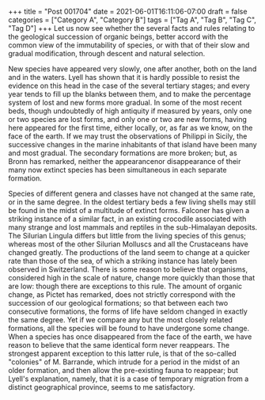 +++
title = "Post 001704"
date = 2021-06-01T16:11:06-07:00
draft = false
categories = ["Category A", "Category B"]
tags = ["Tag A", "Tag B", "Tag C", "Tag D"]
+++
Let us now see whether the several facts and rules relating to the geological succession of organic beings, better accord with the common view of the immutability of species, or with that of their slow and gradual modification, through descent and natural selection.

New species have appeared very slowly, one after another, both on the land and in the waters. Lyell has shown that it is hardly possible to resist the evidence on this head in the case of the several tertiary stages; and every year tends to fill up the blanks between them, and to make the percentage system of lost and new forms more gradual. In some of the most recent beds, though undoubtedly of high antiquity if measured by years, only one or two species are lost forms, and only one or two are new forms, having here appeared for the first time, either locally, or, as far as we know, on the face of the earth. If we may trust the observations of Philippi in Sicily, the successive changes in the marine inhabitants of that island have been many and most gradual. The secondary formations are more broken; but, as Bronn has remarked, neither the appearancenor disappearance of their many now extinct species has been simultaneous in each separate formation.

Species of different genera and classes have not changed at the same rate, or in the same degree. In the oldest tertiary beds a few living shells may still be found in the midst of a multitude of extinct forms. Falconer has given a striking instance of a similar fact, in an existing crocodile associated with many strange and lost mammals and reptiles in the sub-Himalayan deposits. The Silurian Lingula differs but little from the living species of this genus; whereas most of the other Silurian Molluscs and all the Crustaceans have changed greatly. The productions of the land seem to change at a quicker rate than those of the sea, of which a striking instance has lately been observed in Switzerland. There is some reason to believe that organisms, considered high in the scale of nature, change more quickly than those that are low: though there are exceptions to this rule. The amount of organic change, as Pictet has remarked, does not strictly correspond with the succession of our geological formations; so that between each two consecutive formations, the forms of life have seldom changed in exactly the same degree. Yet if we compare any but the most closely related formations, all the species will be found to have undergone some change. When a species has once disappeared from the face of the earth, we have reason to believe that the same identical form never reappears. The strongest apparent exception to this latter rule, is that of the so-called "colonies" of M. Barrande, which intrude for a period in the midst of an older formation, and then allow the pre-existing fauna to reappear; but Lyell's explanation, namely, that it is a case of temporary migration from a distinct geographical province, seems to me satisfactory.
